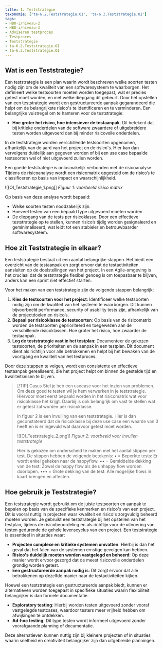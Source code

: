 ```yaml
---
title: 1. Teststrategie
taxonomie: ['ta-6.2.Teststrategie.OI', 'ta-6.3.Teststrategie.OI']
tags:
- HBO-i/niveau-2
- HBO-i/niveau-3
- Adviseren testproces
- Testproces
- Teststrategie
- ta-6.2.Teststrategie.OI
- ta-6.3.Teststrategie.OI
---
```


## Wat is een Teststrategie?
Een teststrategie is een plan waarin wordt beschreven welke soorten testen nodig zijn om de kwaliteit van een softwaresysteem te waarborgen. Het definieert welke testsoorten moeten worden toegepast, wat er precies getest moet worden, en met welke diepgang dit gebeurt. Door het opstellen van een teststrategie wordt een gestructureerde aanpak gegarandeerd die helpt om de belangrijkste risico's te identificeren en te verminderen. Een belangrijke vuistregel om te hanteren voor de teststrategie:
- **Hoe groter het risico, hoe intensiever de testaanpak**. Dit betekent dat bij kritieke onderdelen van de software zwaardere of uitgebreidere testen worden uitgevoerd dan bij minder risicovolle onderdelen.

In de teststrategie worden verschillende testsoorten opgenomen, afhankelijk van de aard van het project en de risico's. Hier kan dan vervolgens duidelijk aan gegeven worden of bij een use case bepaalde testsoorten wel of niet uitgevoerd zullen worden.

Een goede teststrategie is onlosmakelijk verbonden met de risicoanalyse. Tijdens de risicoanalyse wordt een risicomatrix opgesteld om de risico’s te classificeren op basis van impact en waarschijnlijkheid. 

![[OI_Teststrategie_1.png]]
*Figuur 1: voorbeeld risico matrix*

Op basis van deze analyse wordt bepaald:
- Welke soorten testen noodzakelijk zijn.
- Hoeveel testen van een bepaald type uitgevoerd moeten worden.
- De diepgang van de tests per risicoklasse.
Door een effectieve teststrategie op te stellen, kunnen risico’s tijdig worden gesignaleerd en geminimaliseerd, wat leidt tot een stabieler en betrouwbaarder softwaresysteem.

## Hoe zit Teststrategie in elkaar?
Een teststrategie bestaat uit een aantal belangrijke stappen. Het biedt een overzicht van de testaanpak en zorgt ervoor dat de testactiviteiten aansluiten op de doelstellingen van het project. In een Agile-omgeving is het cruciaal dat de teststrategie flexibel genoeg is om toepasbaar te blijven, anders kan een sprint niet effectief starten.

Voor het maken van een teststrategie zijn de volgende stappen belangrijk:
1. **Kies de testsoorten voor het project**: Identificeer welke testsoorten nodig zijn om de kwaliteit van het systeem te waarborgen. Dit kunnen bijvoorbeeld performance, security of usability tests zijn, afhankelijk van de projectdoelen en risico’s.
2. **Bepaal per risicoklasse de testsoorten**: Op basis van de risicomatrix worden de testsoorten geprioriteerd en toegewezen aan de verschillende risicoklassen. Hoe groter het risico, hoe zwaarder de testaanpak.
3. **Leg de teststrategie vast in het testplan**: Documenteer de gekozen testsoorten, de prioriteiten en de aanpak in een testplan. Dit document dient als richtlijn voor alle betrokkenen en helpt bij het bewaken van de voortgang en kwaliteit van het testproces.

Door deze stappen te volgen, wordt een consistente en effectieve testaanpak gerealiseerd, die het project helpt om binnen de gestelde tijd en kwaliteitseisen te blijven.

> [!TIP] Casus
> Stel je heb een usecase voor het inzien van problemen. Om deze goed te testen wil je hem verwerken in je teststrategie. Hiervoor moet eerst bepaald worden in het risicomatrix wat voor risicoklasse het krijgt. Daarbij is ook belangrijk om vast te stellen wat er getest zal worden per risicoklasse.
> 
> In figuur 2 is een invulling van een teststrategie. Hier is dan geconstateerd dat de risicoklasse bij deze use case een waarde van 3 heeft en is er ingevuld wat daarvoor getest moet worden.
>
> ![[OI_Teststrategie_2.png]]
> *Figuur 2: voorbeeld voor invullen teststrategie*
> 
> Hier is gekozen om onderscheid te maken met het aantal stippen per test. De stippen hebben de volgende betekenis:
> • = Beperkte tests: Er wordt enkel gekeken naar de happyflow.
> •• = Gemiddelde dekking van de test: Zowel de happy flow als de unhappy flow worden doorlopen.
> ••• = Grote dekking van de test: Alle mogelijke flows in kaart brengen en aftesten.

## Hoe gebruik je Teststrategie?
Een teststrategie wordt gebruikt om de juiste testsoorten en aanpak te bepalen op basis van de specifieke kenmerken en risico's van een project. Dit is vooral nuttig in projecten waar kwaliteit en risico's zorgvuldig beheerd moeten worden. Je gebruikt een teststrategie bij het opstellen van het testplan, tijdens de risicobeoordeling en als richtlijn voor de uitvoering van testen gedurende de gehele levenscyclus van een project. Een teststrategie is essentieel in situaties waar:
- **Projecten complexe en kritieke systemen omvatten**: Hierbij is dan het geval dat het falen van de systemen ernstige gevolgen kan hebben.
- **Risico's duidelijk moeten worden vastgelegd en beheerd**: Op deze manier wordt ervoor gezorgd dat de meest risicovolle onderdelen grondig worden getest.
- **Een gestructureerde aanpak nodig is**: Dit zorgt ervoor dat alle betrokkenen op dezelfde manier naar de testactiviteiten kijken.

Hoewel een teststrategie een gestructureerde aanpak biedt, kunnen er alternatieven worden toegepast in specifieke situaties waarin flexibiliteit belangrijker is dan formele documentatie:
- **Exploratory testing**: Hierbij worden testen uitgevoerd zonder vooraf vastgelegde testcases, waardoor testers meer vrijheid hebben om afwijkingen te ontdekken.
- **Ad-hoc testing**: Dit type testen wordt informeel uitgevoerd zonder voorafgaande planning of documentatie.

Deze alternatieven kunnen nuttig zijn bij kleinere projecten of in situaties waarin snelheid en creativiteit belangrijker zijn dan uitgebreide planningen.

